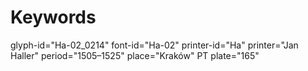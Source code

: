# Keywords
glyph-id="Ha-02_0214"
font-id="Ha-02"
printer-id="Ha"
printer="Jan Haller"
period="1505–1525"
place="Kraków"
PT plate="165"
